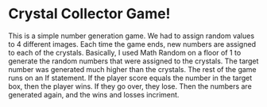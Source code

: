 # Crystal Collector Game!

This is a simple number generation game.  We had to assign random values to 4 different images.  Each time the game ends, new numbers are assigned to each of the crystals.  Basically, I used Math Random on a floor of 1 to generate the random numbers that were assigned to the crystals.  The target number was generated much higher than the crystals.  The rest of the game runs on an If statement.  If the player score equals the number in the target box, then the player wins.  If they go over, they lose.  Then the numbers are generated again, and the wins and losses incriment.  
